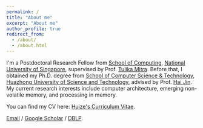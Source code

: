```yaml
---
permalink: /
title: "About me"
excerpt: "About me"
author_profile: true
redirect_from: 
  - /about/
  - /about.html
---
```


I'm a Postdoctoral Research Fellow from [School of Computing](https://www.comp.nus.edu.sg/), [National University of Singapore](https://nus.edu.sg/), supervised by Prof. [Tulika Mitra](https://www.comp.nus.edu.sg/~tulika/). Before that, I obtained my Ph.D. degree from [School of Computer Science & Technology](http://english.cs.hust.edu.cn/), [Huazhong University of Science and Technology](https://english.hust.edu.cn/), advised by Prof. [Hai Jin](https://www.linkedin.com/in/jinhust/). My current research interests include computer architecture, emerging non-volatile memory, and processing in memory.   

You can find my CV here: [Huize's Curriculum Vitae]().

[Email](mailto:huizeli@nus.edu.sg) / [Google Scholar](https://scholar.google.com/citations?user=1gJ5xAsAAAAJ&hl=en) / [DBLP](https://dblp.org/pid/278/8981.html).
